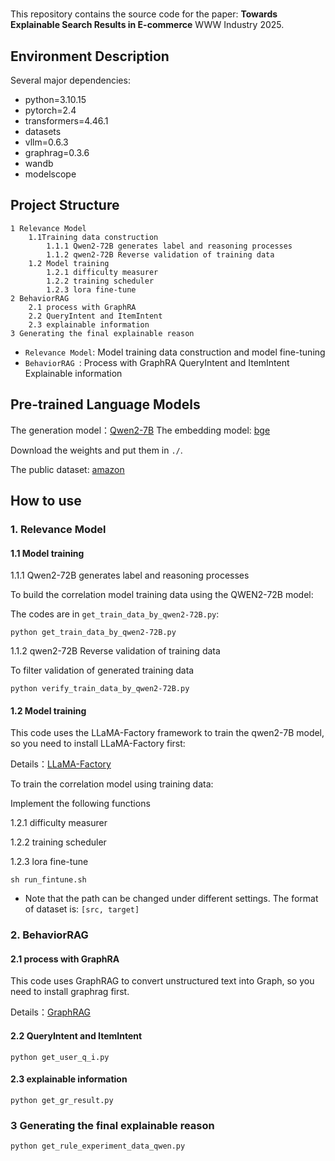 # 

This repository contains the source code for the paper: **Towards Explainable Search Results in E-commerce** WWW Industry 2025.

## Environment Description

Several major dependencies:

- python=3.10.15 
- pytorch=2.4
- transformers=4.46.1
- datasets
- vllm=0.6.3
- graphrag=0.3.6
- wandb
- modelscope

## Project Structure

    1 Relevance Model
        1.1Training data construction
            1.1.1 Qwen2-72B generates label and reasoning processes
            1.1.2 qwen2-72B Reverse validation of training data
        1.2 Model training
            1.2.1 difficulty measurer
            1.2.2 training scheduler
            1.2.3 lora fine-tune
    2 BehaviorRAG 
        2.1 process with GraphRA
        2.2 QueryIntent and ItemIntent
        2.3 explainable information
    3 Generating the final explainable reason

- `Relevance Model`:   Model training data construction and model fine-tuning
- `BehaviorRAG `:  Process with GraphRA  QueryIntent and ItemIntent Explainable information


    



## Pre-trained Language Models

The generation model：[Qwen2-7B](https://www.modelscope.cn/models/Qwen/Qwen2-7B-Instruct)
The embedding model: [bge](https://www.modelscope.cn/models/BAAI/bge-m3)

Download the weights and put them in `./`.

The public dataset: [amazon](https://amazon-reviews-2023.github.io/)



## How to use

### 1. Relevance Model

#### 1.1 Model training

1.1.1 Qwen2-72B generates label and reasoning processes

To build the correlation model training data using the QWEN2-72B model:            

The codes are in `get_train_data_by_qwen2-72B.py`:

```Run the following code：
python get_train_data_by_qwen2-72B.py
```

1.1.2 qwen2-72B Reverse validation of training data

To filter validation of generated training data

```Run the following code：
python verify_train_data_by_qwen2-72B.py
```

#### 1.2 Model training

This code uses the LLaMA-Factory framework to train the qwen2-7B model, so you need to install LLaMA-Factory first:

Details：[LLaMA-Factory](https://github.com/hiyouga/LLaMA-Factory/blob/main/README_zh.md)

To train the correlation model using training data:

Implement the following functions

1.2.1 difficulty measurer

1.2.2 training scheduler

1.2.3 lora fine-tune

```Run the following code：
sh run_fintune.sh
```
-  Note that the path can be changed under different settings. The format of dataset is: `[src, target]`


### 2. BehaviorRAG 

#### 2.1 process with GraphRA

This code uses GraphRAG to convert unstructured text into Graph, so you need to install graphrag first.

Details：[GraphRAG](https://github.com/microsoft/graphrag)

#### 2.2 QueryIntent and ItemIntent

```Run the following code：
python get_user_q_i.py
```
#### 2.3 explainable information

```Run the following code：
python get_gr_result.py
```

        
### 3 Generating the final explainable reason
```Run the following code：
python get_rule_experiment_data_qwen.py
```

